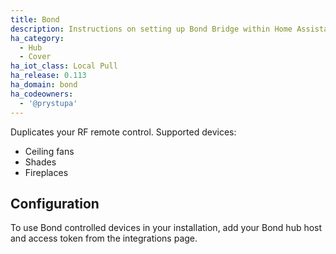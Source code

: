 ```yaml
---
title: Bond
description: Instructions on setting up Bond Bridge within Home Assistant.
ha_category:
  - Hub
  - Cover
ha_iot_class: Local Pull
ha_release: 0.113
ha_domain: bond
ha_codeowners:
  - '@prystupa'
---
```


Duplicates your RF remote control. Supported devices:
- Ceiling fans
- Shades
- Fireplaces

## Configuration

To use Bond controlled devices in your installation, add your Bond hub host and access token from the integrations page.
